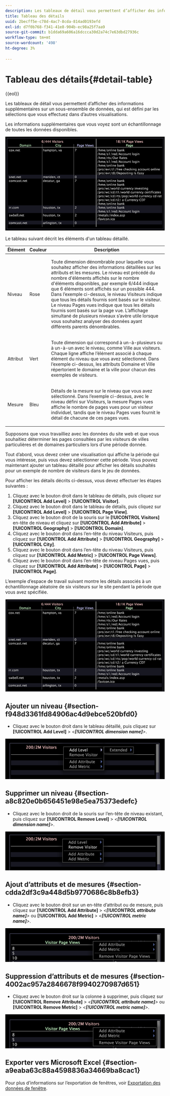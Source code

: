 ```yaml
---
description: Les tableaux de détail vous permettent d’afficher des informations supplémentaires sur un sous-ensemble de données, qui est défini par les sélections que vous effectuez dans d’autres visualisations.
title: Tableau des détails
uuid: 2becff5e-c78d-4ac7-8cda-814ad0193efd
exl-id: d7f0b768-f341-41e8-904b-ec98a25f7aa9
source-git-commit: b1dda69a606a16dccca30d2a74c7e63dbd27936c
workflow-type: tm+mt
source-wordcount: '498'
ht-degree: 3%

---
```


# Tableau des détails{#detail-table}

{{eol}}

Les tableaux de détail vous permettent d’afficher des informations supplémentaires sur un sous-ensemble de données, qui est défini par les sélections que vous effectuez dans d’autres visualisations.

Les informations supplémentaires que vous voyez sont un échantillonnage de toutes les données disponibles.

![](assets/vis_details.png)

Le tableau suivant décrit les éléments d&#39;un tableau détaillé.

<table id="table_C88C7F7F5AEA4820B908923E45CC0A62"> 
 <thead> 
  <tr> 
   <th colname="col1" class="entry"> Élément </th> 
   <th colname="col02" class="entry"> Couleur </th> 
   <th colname="col2" class="entry"> Description </th> 
  </tr> 
 </thead>
 <tbody> 
  <tr> 
   <td colname="col1"> <p>Niveau </p> </td> 
   <td colname="col02"> <p>Rose </p> </td> 
   <td colname="col2"> <p>Toute dimension dénombrable pour laquelle vous souhaitez afficher des informations détaillées sur les attributs et les mesures. Le niveau est précédé du nombre d'éléments affichés sur le nombre d'éléments disponibles, par exemple 6/444 indique que 6 éléments sont affichés sur un possible 444. Dans l’exemple ci-dessus, le niveau Visiteurs indique que tous les détails fournis sont basés sur le visiteur. Le niveau Pages vues indique que tous les détails fournis sont basés sur la page vue. L’affichage simultané de plusieurs niveaux s’avère utile lorsque vous souhaitez analyser des données ayant différents parents dénombrables. </p> </td> 
  </tr> 
  <tr> 
   <td colname="col1"> <p>Attribut </p> </td> 
   <td colname="col02"> <p>Vert </p> </td> 
   <td colname="col2"> <p>Toute dimension qui correspond à un-à-plusieurs ou à un-à-un avec le niveau, comme Ville aux visiteurs. Chaque ligne affiche l’élément associé à chaque élément du niveau que vous avez sélectionné. Dans l’exemple ci-dessus, les attributs Domaine et Ville répertorient le domaine et la ville pour chacun des exemples de visiteurs. </p> </td> 
  </tr> 
  <tr> 
   <td colname="col1"> <p>Mesure </p> </td> 
   <td colname="col02"> <p>Bleu </p> </td> 
   <td colname="col2"> <p>Détails de la mesure sur le niveau que vous avez sélectionné. Dans l’exemple ci-dessus, avec le niveau défini sur Visiteurs, la mesure Pages vues affiche le nombre de pages vues pour un visiteur individuel, tandis que le niveau Pages vues fournit le détail de chacune de ces pages vues. </p> </td> 
  </tr> 
 </tbody> 
</table>

Supposons que vous travailliez avec les données du site web et que vous souhaitiez déterminer les pages consultées par les visiteurs de villes particulières et de domaines particuliers lors d’une période donnée.

Tout d’abord, vous devez créer une visualisation qui affiche la période qui vous intéresse, puis vous devez sélectionner cette période. Vous pouvez maintenant ajouter un tableau détaillé pour afficher les détails souhaités pour un exemple de nombre de visiteurs dans le jeu de données.

Pour afficher les détails décrits ci-dessus, vous devez effectuer les étapes suivantes :

1. Cliquez avec le bouton droit dans le tableau de détails, puis cliquez sur **[!UICONTROL Add Level]** > **[!UICONTROL Visitor]**.
1. Cliquez avec le bouton droit dans le tableau de détails, puis cliquez sur **[!UICONTROL Add Level]** > **[!UICONTROL Page View]**.
1. Cliquez avec le bouton droit de la souris sur le **[!UICONTROL Visitors]** en-tête de niveau et cliquez sur **[!UICONTROL Add Attribute]** > **[!UICONTROL Geography]** > **[!UICONTROL Domain]**.
1. Cliquez avec le bouton droit dans l’en-tête du niveau Visiteurs, puis cliquez sur **[!UICONTROL Add Attribute]** > **[!UICONTROL Geography]** > **[!UICONTROL City]**.
1. Cliquez avec le bouton droit dans l’en-tête du niveau Visiteurs, puis cliquez sur **[!UICONTROL Add Metric]** > **[!UICONTROL Page Views]**.
1. Cliquez avec le bouton droit dans l’en-tête de niveau Pages vues, puis cliquez sur **[!UICONTROL Add Attribute]** > **[!UICONTROL Page]** > **[!UICONTROL Page]**.

L’exemple d’espace de travail suivant montre les détails associés à un échantillonnage aléatoire de six visiteurs sur le site pendant la période que vous avez spécifiée.

![](assets/client-tab1.png)

## Ajouter un niveau {#section-f948d3361fd84906ac4d9ebce520bfd0}

* Cliquez avec le bouton droit dans le tableau détaillé, puis cliquez sur **[!UICONTROL Add Level]** > *&lt;**[!UICONTROL dimension name]**>*.

![](assets/mnu_DetailsTable_AddLevel.png)

## Supprimer un niveau {#section-a8c820e0b656451e98e5ea75373edefc}

* Cliquez avec le bouton droit de la souris sur l’en-tête de niveau existant, puis cliquez sur **[!UICONTROL Remove Level]** > *&lt;**[!UICONTROL dimension name]**>*.

![](assets/mnu_DetailsTable_Level.png)

## Ajout d’attributs et de mesures {#section-cdda2df3c9a448d5b9770686c8b8efb3}

* Cliquez avec le bouton droit sur un en-tête d’attribut ou de mesure, puis cliquez sur **[!UICONTROL Add Attribute]** > *&lt;**[!UICONTROL attribute name]**>* ou **[!UICONTROL Add Metric]** > *&lt;**[!UICONTROL metric name]**>*.

![](assets/mnu_DetailsTable.png)

## Suppression d’attributs et de mesures {#section-4002ac957a2846678f9940270987d651}

* Cliquez avec le bouton droit sur la colonne à supprimer, puis cliquez sur **[!UICONTROL Remove Attribute]** > *&lt;**[!UICONTROL attribute name]**>* ou **[!UICONTROL Remove Metric]** > *&lt;**[!UICONTROL metric name]**>*.

![](assets/mnu_DetailsTable.png)

## Exporter vers Microsoft Excel {#section-a9eaba63c88a4598836a34669ba8cac1}

Pour plus d’informations sur l’exportation de fenêtres, voir [Exportation des données de fenêtre](../../../home/c-get-started/c-wk-win-wksp/c-exp-win-data.md#concept-8df61d64ed434cc5a499023c44197349).

